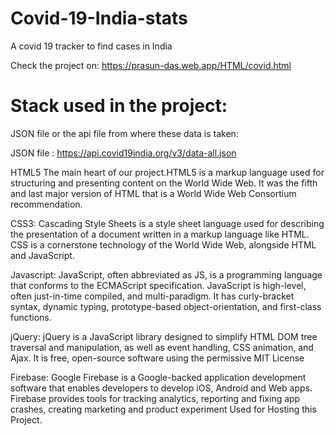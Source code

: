 # Covid-19-India-stats
A covid 19 tracker to find cases in India 

Check the project on: https://prasun-das.web.app/HTML/covid.html

# Stack used in the project:

JSON file or the api file from where these data is taken:

JSON file : https://api.covid19india.org/v3/data-all.json


HTML5
 The main heart of our project.HTML5 is a markup language used for structuring and presenting content on the
 World Wide Web. It was the fifth and last major version of HTML that is a World Wide Web Consortium recommendation.

 CSS3:
	Cascading Style Sheets is a style sheet language used for describing the presentation of a document written
  in a markup language like HTML. CSS is a cornerstone technology of the World Wide Web, alongside HTML and JavaScript.

 Javascript:
    JavaScript, often abbreviated as JS, is a programming language that conforms to the ECMAScript specification.
    JavaScript is high-level, often just-in-time compiled, and multi-paradigm. It has curly-bracket syntax, dynamic typing,
    prototype-based object-orientation, and first-class functions.

 jQuery:
	jQuery is a JavaScript library designed to simplify HTML DOM tree traversal and manipulation, as well as event handling, 
  CSS animation, and Ajax. It is free, open-source software using the permissive MIT License	

Firebase:
  Google Firebase is a Google-backed application development software that enables developers to develop iOS,
  Android and Web apps. Firebase provides tools for tracking analytics, reporting and fixing app crashes, creating marketing and product experiment
  Used for Hosting this Project.

